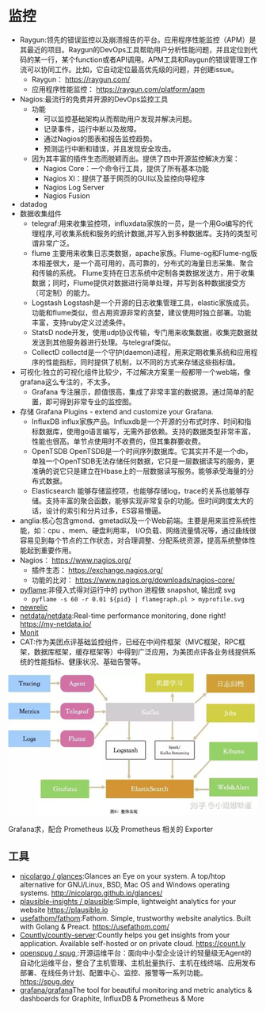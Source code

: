 # 监控

* Raygun:领先的错误监控以及崩溃报告的平台。应用程序性能监控（APM）是其最近的项目。Raygun的DevOps工具帮助用户分析性能问题，并且定位到代码的某一行，某个function或者API调用。APM工具和Raygun的错误管理工作流可以协同工作。比如，它自动定位最高优先级的问题，并创建issue。
    - Raygun： https://raygun.com/
    - 应用程序性能监控： https://raygun.com/platform/apm
* Nagios:最流行的免费并开源的DevOps监控工具
    - 功能
        + 可以监控基础架构从而帮助用户发现并解决问题。
        + 记录事件，运行中断以及故障。
        + 通过Nagios的图表和报告监控趋势。
        + 预测运行中断和错误，并且发现安全攻击。
    - 因为其丰富的插件生态而脱颖而出。提供了四中开源监控解决方案：
        + Nagios Core：一个命令行工具，提供了所有基本功能
        + Nagios XI：提供了基于网页的GUI以及监控向导程序
        + Nagios Log Server
        + Nagios Fusion
* datadog
* 数据收集组件
    - telegraf:用来收集监控项，influxdata家族的一员，是一个用Go编写的代理程序,可收集系统和服务的统计数据,并写入到多种数据库。支持的类型可谓非常广泛。
    - flume 主要用来收集日志类数据，apache家族。Flume-og和Flume-ng版本相差很大，是一个高可用的，高可靠的，分布式的海量日志采集、聚合和传输的系统。 Flume支持在日志系统中定制各类数据发送方，用于收集数据；同时，Flume提供对数据进行简单处理，并写到各种数据接受方（可定制）的能力。
    - Logstash Logstash是一个开源的日志收集管理工具，elastic家族成员。功能和flume类似，但占用资源非常的贪婪，建议使用时独立部署。功能丰富，支持ruby定义过滤条件。
    - StatsD node开发，使用udp协议传输，专门用来收集数据，收集完数据就发送到其他服务器进行处理。与telegraf类似。
    - CollectD collectd是一个守护(daemon)进程，用来定期收集系统和应用程序的性能指标，同时提供了机制，以不同的方式来存储这些指标值。
* 可视化:独立的可视化组件比较少，不过解决方案里一般都带一个web端，像grafana这么专注的，不太多。
    - Grafana 专注展示，颜值很高，集成了非常丰富的数据源。通过简单的配置，即可得到非常专业的监控图。
* 存储 Grafana Plugins - extend and customize your Grafana.
    - InfluxDB influx家族产品。Influxdb是一个开源的分布式时序、时间和指标数据库，使用go语言编写，无需外部依赖。支持的数据类型非常丰富，性能也很高。单节点使用时不收费的，但其集群要收费。
    - OpenTSDB OpenTSDB是一个时间序列数据库。它其实并不是一个db，单独一个OpenTSDB无法存储任何数据，它只是一层数据读写的服务，更准确的说它只是建立在Hbase上的一层数据读写服务。能够承受海量的分布式数据。
    - Elasticsearch 能够存储监控项，也能够存储log，trace的关系也能够存储。支持丰富的聚合函数，能够实现非常复杂的功能。但时间跨度太大的话，设计的索引和分片过多，ES容易懵逼。
* anglia:核心包含gmond、gmetad以及一个Web前端。主要是用来监控系统性能，如：cpu 、mem、硬盘利用率， I/O负载、网络流量情况等，通过曲线很容易见到每个节点的工作状态，对合理调整、分配系统资源，提高系统整体性能起到重要作用。
* Nagios： https://www.nagios.org/
    - 插件生态： https://exchange.nagios.org/
    - 功能的比对： https://www.nagios.org/downloads/nagios-core/
* [pyflame](https://github.com/uber/pyflame):非侵入式得对运行中的 python 进程做 snapshot, 输出成 svg
    - `pyflame -s 60 -r 0.01 ${pid} | flamegraph.pl > myprofile.svg`
* [newrelic](https://newrelic.com/)
* [netdata/netdata](https://github.com/netdata/netdata):Real-time performance monitoring, done right! https://my-netdata.io/
* [Monit](link)
* CAT:作为美团点评基础监控组件，已经在中间件框架（MVC框架，RPC框架，数据库框架，缓存框架等）中得到广泛应用，为美团点评各业务线提供系统的性能指标、健康状况、基础告警等。

![Alt text](../_static/monitor_tools.jpg "Optional title")

Grafana求，配合 Prometheus 以及 Prometheus 相关的 Exporter

## 工具

* [nicolargo / glances](https://github.com/nicolargo/glances):Glances an Eye on your system. A top/htop alternative for GNU/Linux, BSD, Mac OS and Windows operating systems. http://nicolargo.github.io/glances/
* [plausible-insights / plausible](https://github.com/plausible-insights/plausible):Simple, lightweight analytics for your website https://plausible.io
* [usefathom/fathom](https://github.com/usefathom/fathom):Fathom. Simple, trustworthy website analytics. Built with Golang & Preact. https://usefathom.com/
* [Countly/countly-server](https://github.com/Countly/countly-server):Countly helps you get insights from your application. Available self-hosted or on private cloud. https://count.ly
* [ openspug / spug ](https://github.com/openspug/spug):开源运维平台：面向中小型企业设计的轻量级无Agent的自动化运维平台，整合了主机管理、主机批量执行、主机在线终端、应用发布部署、在线任务计划、配置中心、监控、报警等一系列功能。 https://spug.dev
* [grafana/grafana](https://github.com/grafana/grafana)The tool for beautiful monitoring and metric analytics & dashboards for Graphite, InfluxDB & Prometheus & More
